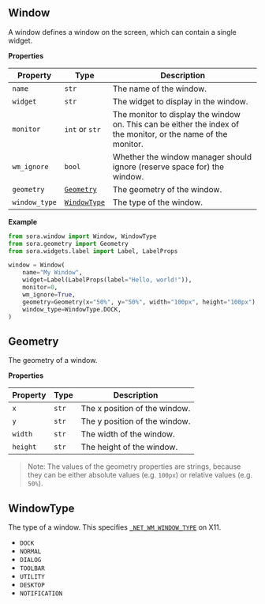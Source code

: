 ## Window

A window defines a window on the screen, which can contain a single widget.

**Properties**

| Property      | Type                        | Description                                                                                                    |
| ------------- | --------------------------- | -------------------------------------------------------------------------------------------------------------- |
| `name`        | `str`                       | The name of the window.                                                                                        |
| `widget`      | `str`                       | The widget to display in the window.                                                                           |
| `monitor`     | `int` or `str`              | The monitor to display the window on. This can be either the index of the monitor, or the name of the monitor. |
| `wm_ignore`   | `bool`                      | Whether the window manager should ignore (reserve space for) the window.                                       |
| `geometry`    | [`Geometry`](#geometry)     | The geometry of the window.                                                                                    |
| `window_type` | [`WindowType`](#windowtype) | The type of the window.                                                                                        |

**Example**

```python
from sora.window import Window, WindowType
from sora.geometry import Geometry
from sora.widgets.label import Label, LabelProps

window = Window(
    name="My Window",
    widget=Label(LabelProps(label="Hello, world!")),
    monitor=0,
    wm_ignore=True,
    geometry=Geometry(x="50%", y="50%", width="100px", height="100px"),
    window_type=WindowType.DOCK,
)
```

## Geometry

The geometry of a window.

**Properties**

| Property | Type  | Description                   |
| -------- | ----- | ----------------------------- |
| `x`      | `str` | The x position of the window. |
| `y`      | `str` | The y position of the window. |
| `width`  | `str` | The width of the window.      |
| `height` | `str` | The height of the window.     |

> Note: The values of the geometry properties are strings, because they can be either absolute values (e.g. `100px`) or relative values (e.g. `50%`).

## WindowType

The type of a window. This specifies [`_NET_WM_WINDOW_TYPE`](https://specifications.freedesktop.org/wm-spec/1.3/ar01s05.html) on X11.

- `DOCK`
- `NORMAL`
- `DIALOG`
- `TOOLBAR`
- `UTILITY`
- `DESKTOP`
- `NOTIFICATION`
